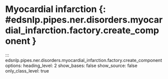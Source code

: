 # Myocardial infarction {: #edsnlp.pipes.ner.disorders.myocardial_infarction.factory.create_component }

::: edsnlp.pipes.ner.disorders.myocardial_infarction.factory.create_component
    options:
        heading_level: 2
        show_bases: false
        show_source: false
        only_class_level: true
